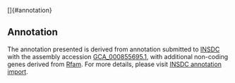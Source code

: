 []{#annotation}

Annotation
----------

The annotation presented is derived from annotation submitted to
[INSDC](http://www.insdc.org) with the assembly accession
[GCA\_000855695.1](http://www.ebi.ac.uk/ena/data/view/GCA_000855695.1),
with additional non-coding genes derived from
[Rfam](http://rfam.xfam.org/). For more details, please visit [INSDC
annotation
import](http://ensemblgenomes.org/info/data/insdc_annotation).

